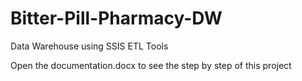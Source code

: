 # Bitter-Pill-Pharmacy-DW
Data Warehouse using SSIS ETL Tools


Open the documentation.docx to see the step by step of this project
